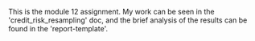 This is the module 12 assignment. My work can be seen in the 'credit_risk_resampling' doc, and the brief analysis of the results can be found in the 'report-template'.